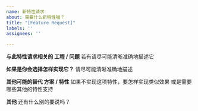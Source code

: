 ```yaml
---
name: 新特性请求
about: 需要什么新特性喵？
title: "[Feature Request]"
labels: ''
assignees: ''

---
```


**与此特性请求相关的 工程 / 问题**
若有请尽可能清晰准确地描述它

**如果是你会选择怎样实现它？**
请尽可能清晰准确地描述

**其他可能的替代 方案 / 特性**
如果不实现这项特性，要怎样实现类似效果
或是需要哪些其他的特性支持

**其他**
还有什么别的要说吗？
